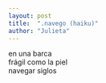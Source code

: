 ```yaml
---
layout: post
title:  ".navego (haiku)"
author: "Julieta"
---
```


en una barca  
frágil como la piel  
navegar siglos
